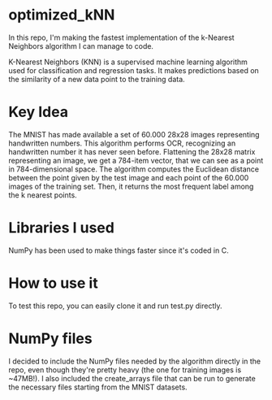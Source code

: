 # optimized_kNN

In this repo, I'm making the fastest implementation of the k-Nearest Neighbors algorithm I can manage to code.

K-Nearest Neighbors (KNN) is a supervised machine learning algorithm used for classification and regression tasks. It makes predictions based on the similarity of a new data point to the training data.

# Key Idea
The MNIST has made available a set of 60.000 28x28 images representing handwritten numbers. This algorithm performs OCR, recognizing an handwritten number it has never seen before.
Flattening the 28x28 matrix representing an image, we get a 784-item vector, that we can see as a point in 784-dimensional space.
The algorithm computes the Euclidean distance between the point given by the test image and each point of the 60.000 images of the training set. Then, it returns the most frequent label among the k nearest points.



# Libraries I used
NumPy has been used to make things faster since it's coded in C.

# How to use it
To test this repo, you can easily clone it and run test.py directly.

# NumPy files
I decided to include the NumPy files needed by the algorithm directly in the repo, even though they're pretty heavy (the one for training images is ~47MB!).
I also included the create_arrays file that can be run to generate the necessary files starting from the MNIST datasets.
